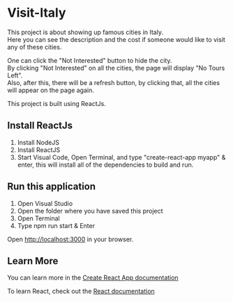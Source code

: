 # Visit-Italy
This project is about showing up famous cities in Italy.                                                                           
Here you can see the description and the cost if someone would like to visit any of these cities.                                                         



One can click the "Not Interested" button to hide the city.           
By clicking "Not Interested" on all the cities, the page will display "No Tours Left".                                   
Also, after this, there will be a refresh button, by clicking that, all the cities will appear on the page again.


This project is built using ReactJs.


## Install ReactJs

1. Install NodeJS
2. Install ReactJS                                                                                                                                       
3. Start Visual Code, Open Terminal,
   and type "create-react-app myapp" & enter, this will install all of the dependencies to build and run.


## Run this application
1. Open Visual Studio
2. Open the folder where you have saved this project
3. Open Terminal
4. Type npm run start & Enter
   

Open <a href="http://localhost:3000">http://localhost:3000</a> in your browser.


## Learn More
You can learn more in the <a href="https://create-react-app.dev/docs/getting-started/">Create React App documentation</a>

To learn React, check out the <a href="https://reactjs.org/">React documentation</a>
